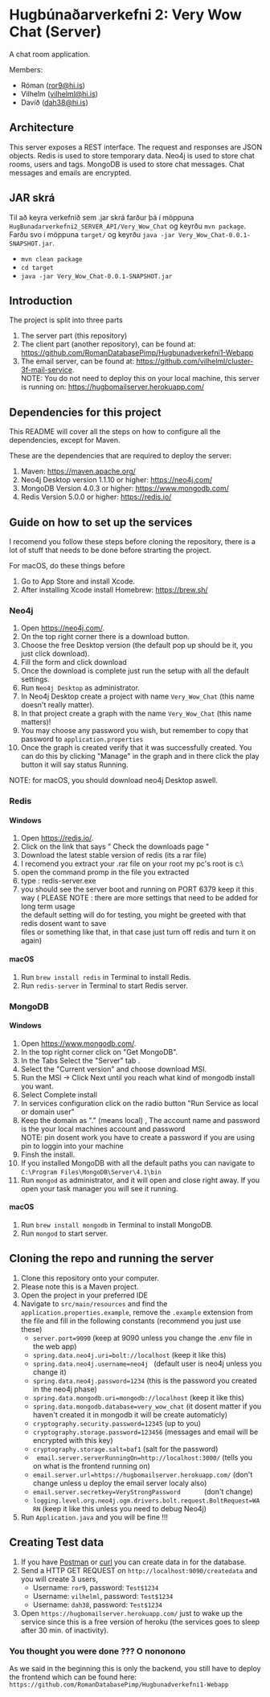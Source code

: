 # Hugbúnaðarverkefni 2: Very Wow Chat (Server)

A chat room application.

Members:

* Róman (ror9@hi.is)
* Vilhelm (vilhelml@hi.is)
* Davíð (dah38@hi.is)

## Architecture
This server exposes a REST interface.  The request and responses are JSON objects.
Redis is used to store temporary data.  Neo4j is used to store chat rooms, users and tags.  MongoDB is used to store chat messages.
Chat messages and emails are encrypted.

## JAR skrá

Til að keyra verkefnið sem .jar skrá farður þá í möppuna `HugBunadarverkefni2_SERVER_API/Very_Wow_Chat` og keyrðu `mvn package`.  Farðu svo í möppuna `target/` og keyrðu `java -jar Very_Wow_Chat-0.0.1-SNAPSHOT.jar`.

* `mvn clean package`
* `cd target`
* `java -jar Very_Wow_Chat-0.0.1-SNAPSHOT.jar`

## Introduction
The project is split into three parts 

1. The server part (this repository)
2. The client part (another repository),
   can be found at: <https://github.com/RomanDatabasePimp/Hugbunadverkefni1-Webapp>
3. The email server, can be found at: <https://github.com/vilhelml/cluster-3f-mail-service>. <br/>NOTE: You do not need to deploy this on your local machine, this server is running on: <https://hugbomailserver.herokuapp.com/>

## Dependencies for this project
This README will cover all the steps on how to configure all the dependencies, except for Maven.<br>

These are the dependencies that are required to deploy the server:

1. Maven: <https://maven.apache.org/>
2. Neo4j Desktop version 1.1.10 or higher: <https://neo4j.com/>
3. MongoDB Version 4.0.3 or higher: <https://www.mongodb.com/>
4. Redis Version 5.0.0 or higher: <https://redis.io/>
  
## Guide on how to set up the services

I recomend you follow these steps before cloning the repository, there is a lot of stuff that needs to be done before strarting the project.

For macOS, do these things before

1. Go to App Store and install Xcode.
2. After installing Xcode install Homebrew: <https://brew.sh/>

### Neo4j

1. Open <https://neo4j.com/>.
2. On the top right corner there is a download button.
3. Choose the free Desktop version (the default pop up should be it, you just click download).
4. Fill the form and click download
5. Once the download is complete just run the setup with all the default settings.
6. Run `Neo4j Desktop` as administrator.
7. In Neo4j Desktop create a project with name `Very_Wow_Chat` (this name doesn't really matter).
8. In that project create a graph with the name `Very_Wow_Chat`  (this name matters)!
9. You may choose any password you wish, but remember to copy that password  to `application.properties` 
10. Once the graph is created verify that it was successfully created. You can do this by clicking "Manage" in the graph and in there click the play button it will say status Running.

NOTE: for macOS, you should download neo4j Desktop aswell.

### Redis

#### Windows

1. Open <https://redis.io/>.
2. Click on the link that says " Check the downloads page "
3. Download the latest stable version of redis (its a rar file)
4. I recomend you extract your .rar file on your root my pc's root is c:\
5. open the command promp in the file you extracted
6. type : redis-server.exe
7. you should see the server boot and running on PORT 6379 keep it this way
( PLEASE NOTE : there are more settings that need to be added for long term usage <br>
  the default setting will do for testing, you might be greeted with that redis dosent want to save <br>
  files or something like that, in that case just turn off redis and turn it on again)
  
#### macOS

1. Run `brew install redis` in Terminal to install Redis.
2. Run `redis-server` in Terminal to start Redis server.

### MongoDB

#### Windows

1. Open <https://www.mongodb.com/>.
2. In the top right corner click on "Get MongoDB".
3. In the Tabs Select the "Server" tab .
4. Select the "Current version" and choose download MSI.
5. Run the MSI -> Click Next until you reach what kind of mongodb install you want.
6. Select Complete install
7. In services configuration click on the radio button "Run Service as local or domain user"
8. Keep the domain as "." (means local) , The account name and password is the your local machines account and password <br>
   NOTE: pin dosent work you have to create a password if you are using pin to loggin into your machine
9. Finsh the install.
10. If you installed MongoDB with all the default paths you can navigate to `C:\Program Files\MongoDB\Server\4.1\bin` 
11. Run `mongod` as administrator, and it will open and close right away. If you open your task manager you will see it running.

#### macOS

1. Run `brew install mongodb` in Terminal to install MongoDB.
2. Run `mongod` to start server. 

## Cloning the repo and running the server

1. Clone this repository onto your computer.
2. Please note this is a Maven project.
3. Open the project in your preferred IDE
4. Navigate to `src/main/resources` and find the `application.properties.example`, remove the `.example` extension from the file and fill in the following constants (recommend you just use these)
   - `server.port=9090`  (keep at 9090 unless you change the .env file in the web app)
   - `spring.data.neo4j.uri=bolt://localhost` (keep it like this)
   - `spring.data.neo4j.username=neo4j `      (default user is neo4j unless you change it)
   - `spring.data.neo4j.password=1234`          (this is the password you created in the neo4j phase)
   - `spring.data.mongodb.uri=mongodb://localhost`  (keep it like this)
   - `spring.data.mongodb.database=very_wow_chat` (it dosent matter if you haven't created it in mongodb it will be create automaticly)
   - `cryptography.security.password=12345`            (up to you)
   - `cryptography.storage.password=123456` (messages and email will be encrypted with this key)
   - `cryptography.storage.salt=baf1` (salt for the password)
   - ` email.server.serverRunningOn=http://localhost:3000/` (tells you on what is the frontend running on)
   - `email.server.url=https://hugbomailserver.herokuapp.com/`  (don't change unless u deploy the email server localy also)
   - `email.server.secretkey=VeryStrongPassword      `          (don't change)
   - `logging.level.org.neo4j.ogm.drivers.bolt.request.BoltRequest=WARN`  (keep it like this unless you need to debug Neo4j)
7. Run `Application.java` and you will be fine !!!

## Creating Test data

1. If you have [Postman](https://www.getpostman.com/) or [curl](https://curl.haxx.se/) you can create data in for the database.
2. Send a HTTP GET REQUEST on `http://localhost:9090/createdata` and you will create 3 users,
   - Username: `ror9`,  password: `Test$1234`
   - Username: `vilhelml`,  password: `Test$1234`
   - Username: `dah38`,  password: `Test$1234`
3. Open `https://hugbomailserver.herokuapp.com/` just to wake up the service since this is a free version of heroku (the services goes to sleep after 30 min. of inactivity).

### You thought you were done ??? O nononono
As we said in the beginning this is only the backend, you still have to deploy the frontend which can be found here: `https://github.com/RomanDatabasePimp/Hugbunadverkefni1-Webapp`
